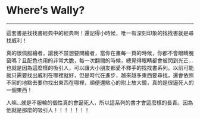 # Where’s Wally?
---
這套書是找找書經典中的經典啊！還記得小時候，唯一有深刻印象的找找書就是尋找威利！

真的很佩服繪者，讓我不禁想要問繪者，當你在畫每一頁的時候，你都不會眼睛脫窗嗎？且配色也用的非常大膽，每一次翻閱的時候，總覺得眼睛都會被閃到光芒…也就是因為這麼樣的吸引人，可以讓大小朋友都愛不釋手的找找書系列。以前可能就只需要找出威利在哪裡就好，但是時代在進步，越來越多東西要尋找，還會依照不同的地點去要你找出東西在哪裡，順便還貼心的附上放大鏡，真的是很逼死人的一個東西！

人嘛…就是不服輸的個性真的會逼死人，所以這系列的書才會這麼樣的長青。因為他就是那麼的吸引人！！！！！！！
